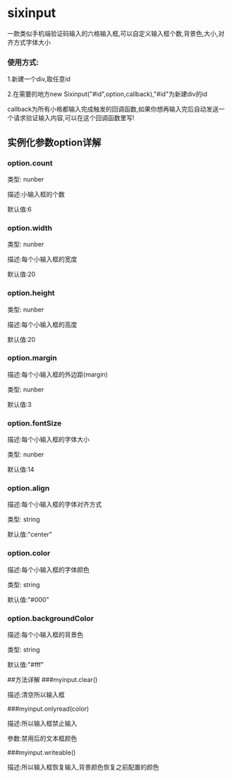 # sixinput
一款类似手机端验证码输入的六格输入框,可以自定义输入框个数,背景色,大小,对齐方式字体大小

### 使用方式:
1.新建一个div,取任意id

2.在需要的地方new Sixinput("#id",option,callback),"#id"为新建div的id

callback为所有小格都输入完成触发的回调函数,如果你想再输入完后自动发送一个请求验证输入内容,可以在这个回调函数里写!

## 实例化参数option详解

### option.count

类型: nunber

描述:小输入框的个数

默认值:6


### option.width

类型: nunber

描述:每个小输入框的宽度

默认值:20

### option.height

类型: nunber

描述:每个小输入框的高度

默认值:20

### option.margin

描述:每个小输入框的外边距(margin)

类型: nunber

默认值:3

### option.fontSize

描述:每个小输入框的字体大小

类型: nunber

默认值:14

### option.align

描述:每个小输入框的字体对齐方式

类型: string

默认值:"center"

### option.color

描述:每个小输入框的字体颜色

类型: string

默认值:"#000"

### option.backgroundColor

描述:每个小输入框的背景色

类型: string

默认值:"#fff"

##方法详解
###myinput.clear()

描述:清空所以输入框

###myinput.onlyread(color)

描述:所以输入框禁止输入

参数:禁用后的文本框颜色

###myinput.writeable()

描述:所以输入框恢复输入,背景颜色恢复之前配置的颜色
